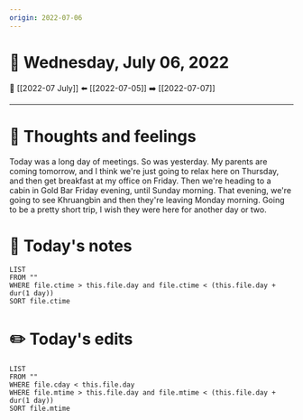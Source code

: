 ```yaml
---
origin: 2022-07-06
---
```

# 📅 Wednesday, July 06, 2022
🔀 [[2022-07 July]]
⬅️ [[2022-07-05]]
➡️ [[2022-07-07]]

---
# 💭 Thoughts and feelings
Today was a  long day of meetings. So was yesterday. My parents are coming tomorrow, and I think we're just going to relax here on Thursday, and then get breakfast at my office on Friday. Then we're heading to a cabin in Gold Bar Friday evening, until Sunday morning. That evening, we're going to see Khruangbin and then they're leaving Monday morning. Going to be a pretty short trip, I wish they were here for another day or two.

# 📝 Today's notes
```dataview
LIST 
FROM ""
WHERE file.ctime > this.file.day and file.ctime < (this.file.day + dur(1 day))
SORT file.ctime
```
# ✏️ Today's edits
```dataview
LIST
FROM ""
WHERE file.cday < this.file.day
WHERE file.mtime > this.file.day and file.mtime < (this.file.day + dur(1 day))
SORT file.mtime
```